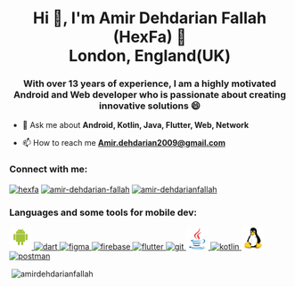 <h1 align="center">Hi 👋, I'm Amir Dehdarian Fallah (HexFa) 🤠</br>
London, England(UK)</h1>
<h3 align="center">With over 13 years of experience, I am a highly motivated Android and Web developer who is passionate about creating innovative solutions 😄</h3>

- 💬 Ask me about **Android, Kotlin, Java, Flutter, Web, Network**

- 📫 How to reach me **Amir.dehdarian2009@gmail.com**

<h3 align="left">Connect with me:</h3>
<p align="left">
<a href="https://t.me/hexority" target="blank"><img align="center" src="https://upload.wikimedia.org/wikipedia/commons/8/82/Telegram_logo.svg" alt="hexfa" height="30" width="40" /></a>
<a href="https://linkedin.com/in/hexfa" target="blank"><img align="center" src="https://raw.githubusercontent.com/rahuldkjain/github-profile-readme-generator/master/src/images/icons/Social/linked-in-alt.svg" alt="amir-dehdarian-fallah" height="30" width="40" /></a>
<a href="https://join.skype.com/invite/yfAFQQG2tBbQ" target="blank"><img align="center" src="https://raw.githubusercontent.com/rahuldkjain/github-profile-readme-generator/master/src/images/icons/Social/skype.svg" alt="amir-dehdarianfallah" height="30" width="40" /></a>
</p>

<h3 align="left">Languages and some tools for mobile dev:</h3>
<p align="left"> <a href="https://developer.android.com" target="_blank" rel="noreferrer"> <img src="https://raw.githubusercontent.com/devicons/devicon/master/icons/android/android-original-wordmark.svg" alt="android" width="40" height="40"/> </a> <a href="https://dart.dev" target="_blank" rel="noreferrer"> <img src="https://www.vectorlogo.zone/logos/dartlang/dartlang-icon.svg" alt="dart" width="40" height="40"/> </a> <a href="https://www.figma.com/" target="_blank" rel="noreferrer"> <img src="https://www.vectorlogo.zone/logos/figma/figma-icon.svg" alt="figma" width="40" height="40"/> </a> <a href="https://firebase.google.com/" target="_blank" rel="noreferrer"> <img src="https://www.vectorlogo.zone/logos/firebase/firebase-icon.svg" alt="firebase" width="40" height="40"/> </a> <a href="https://flutter.dev" target="_blank" rel="noreferrer"> <img src="https://www.vectorlogo.zone/logos/flutterio/flutterio-icon.svg" alt="flutter" width="40" height="40"/> </a> <a href="https://git-scm.com/" target="_blank" rel="noreferrer"> <img src="https://www.vectorlogo.zone/logos/git-scm/git-scm-icon.svg" alt="git" width="40" height="40"/> </a> <a href="https://www.java.com" target="_blank" rel="noreferrer"> <img src="https://raw.githubusercontent.com/devicons/devicon/master/icons/java/java-original.svg" alt="java" width="40" height="40"/> </a> <a href="https://kotlinlang.org" target="_blank" rel="noreferrer"> <img src="https://www.vectorlogo.zone/logos/kotlinlang/kotlinlang-icon.svg" alt="kotlin" width="40" height="40"/> </a> <a href="https://www.linux.org/" target="_blank" rel="noreferrer"> <img src="https://raw.githubusercontent.com/devicons/devicon/master/icons/linux/linux-original.svg" alt="linux" width="40" height="40"/> </a> <a href="https://postman.com" target="_blank" rel="noreferrer"> <img src="https://www.vectorlogo.zone/logos/getpostman/getpostman-icon.svg" alt="postman" width="40" height="40"/> </a> </p>

<p>&nbsp;<img align="center" src="https://github-readme-stats.vercel.app/api?username=hexfa&show_icons=true&locale=en" alt="amirdehdarianfallah" /></p>

